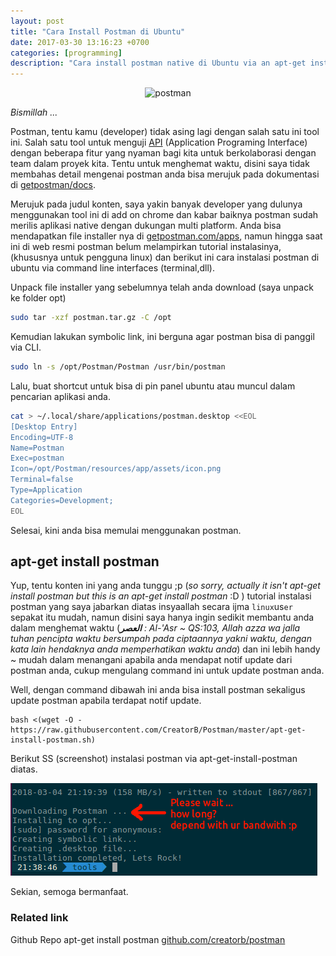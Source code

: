 ```yaml
---
layout: post
title: "Cara Install Postman di Ubuntu"
date: 2017-03-30 13:16:23 +0700
categories: [programming]
description: "Cara install postman native di Ubuntu via an apt-get install postman."
---
```


<p align="center">
  <img src="https://s3.amazonaws.com/postman-static-getpostman-com/postman-docs/WS-Collection_headers.png" alt="postman">
</p>

_Bismillah ..._

Postman, tentu kamu (developer) tidak asing lagi dengan salah satu ini tool ini. Salah satu tool untuk menguji [API](https://en.wikipedia.org/wiki/Application_programming_interface) (Application Programing Interface) dengan beberapa fitur yang nyaman bagi kita untuk berkolaborasi dengan team dalam proyek kita. Tentu untuk menghemat waktu, disini saya tidak membahas detail mengenai postman anda bisa merujuk pada dokumentasi di [getpostman/docs](https://www.getpostman.com/docs/).

Merujuk pada judul konten, saya yakin banyak developer yang dulunya menggunakan tool ini di add on chrome dan kabar baiknya postman sudah merilis aplikasi native dengan dukungan multi platform. Anda bisa mendapatkan file installer nya di [getpostman.com/apps](https://www.getpostman.com/apps), namun hingga saat ini di web resmi postman belum melampirkan tutorial instalasinya, (khususnya untuk pengguna linux) dan berikut ini cara instalasi postman di ubuntu via command line interfaces (terminal,dll).

Unpack file installer yang sebelumnya telah anda download (saya unpack ke folder opt)

```bash
sudo tar -xzf postman.tar.gz -C /opt
```
Kemudian lakukan symbolic link, ini berguna agar postman bisa di panggil via CLI.

```bash
sudo ln -s /opt/Postman/Postman /usr/bin/postman
```
Lalu, buat shortcut untuk bisa di pin panel ubuntu atau muncul dalam pencarian aplikasi anda.
```bash
cat > ~/.local/share/applications/postman.desktop <<EOL
[Desktop Entry]
Encoding=UTF-8
Name=Postman
Exec=postman
Icon=/opt/Postman/resources/app/assets/icon.png
Terminal=false
Type=Application
Categories=Development;
EOL
```
Selesai, kini anda bisa memulai menggunakan postman.

## apt-get install postman
Yup, tentu konten ini yang anda tunggu ;p (_so sorry, actually it isn't apt-get install postman but this is an apt-get install postman_ :D )  tutorial instalasi postman yang saya jabarkan diatas insyaallah secara ijma `linux`us`er` sepakat itu mudah, namun disini saya hanya ingin sedikit membantu anda dalam menghemat waktu (_**العصر** : Al-'Asr ~ QS:103, Allah azza wa jalla tuhan pencipta waktu bersumpah pada ciptaannya yakni waktu, dengan kata lain hendaknya anda memperhatikan waktu anda_) dan ini lebih handy ~ mudah dalam menangani apabila anda mendapat notif update dari postman anda, cukup mengulang command ini untuk update postman anda.

Well, dengan command dibawah ini anda bisa install postman sekaligus update postman apabila terdapat notif update.
```shell
bash <(wget -O - https://raw.githubusercontent.com/CreatorB/Postman/master/apt-get-install-postman.sh)
```
Berikut SS (screenshot) instalasi postman via apt-get-install-postman diatas. 

![creatorb-postman](https://raw.githubusercontent.com/CreatorB/Postman/master/creatorbe-postman.png)

Sekian, semoga bermanfaat.

###  Related link
Github Repo apt-get install postman [github.com/creatorb/postman](https://github.com/CreatorB/Postman/blob/master/README.md)
